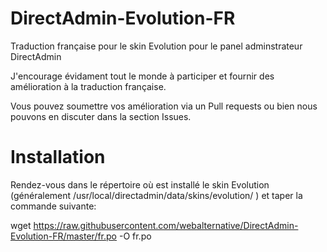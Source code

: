 # DirectAdmin-Evolution-FR
Traduction française pour le skin Evolution pour le panel adminstrateur DirectAdmin

J'encourage évidament tout le monde à participer et fournir des amélioration à la traduction française.

Vous pouvez soumettre vos amélioration via un Pull requests ou bien nous pouvons en discuter dans la section Issues.

# Installation
Rendez-vous dans le répertoire où est installé le skin Evolution (généralement /usr/local/directadmin/data/skins/evolution/
) et taper la commande suivante:

wget https://raw.githubusercontent.com/webalternative/DirectAdmin-Evolution-FR/master/fr.po -O fr.po
